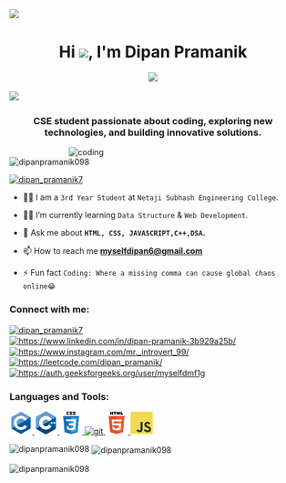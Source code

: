 <img src="https://user-images.githubusercontent.com/73097560/115834477-dbab4500-a447-11eb-908a-139a6edaec5c.gif"></a>
<h1 align="center">Hi <img src="https://media.giphy.com/media/hvRJCLFzcasrR4ia7z/giphy.gif" width="35">, I'm Dipan Pramanik</h1>
<p align="center">
  <img src="https://readme-typing-svg.herokuapp.com?font=Poppins&color=%ffffff&size=25&weight=800&center=true&vCenter=true&width=600&height=70&lines=Coder;Web+Developer;CSE+Student"></a>
</p>
<img src="https://user-images.githubusercontent.com/73097560/115834477-dbab4500-a447-11eb-908a-139a6edaec5c.gif"></a>
<h3 align="center">CSE student passionate about coding, exploring new technologies, and building innovative solutions.</h3>

<img align="right" alt="coding" width="400" src="https://i.pinimg.com/originals/e8/f4/53/e8f453469a3ec97ecd354df465d73913.gif">

<p align="left"> <img src="https://komarev.com/ghpvc/?username=dipanpramanik098&label=Profile%20views&color=0e75b6&style=flat" alt="dipanpramanik098" /> </p>

<p align="left"> <a href="https://twitter.com/dipan_pramanik7" target="blank"><img src="https://img.shields.io/twitter/follow/dipan_pramanik7?logo=twitter&style=for-the-badge" alt="dipan_pramanik7" /></a> </p>

- 🤹‍♂️ I am a `3rd Year Student` at `Netaji Subhash Engineering College`.

- 🤹‍♂️ I’m currently learning `Data Structure` & `Web Development`.

- 💬 Ask me about **`HTML, CSS, JAVASCRIPT,C++,DSA`.**

- 📫 How to reach me **myselfdipan6@gmail.com**

- ⚡ Fun fact `Coding: Where a missing comma can cause global chaos online😂`

<h3 align="left">Connect with me:</h3>
<p align="left">
<a href="https://twitter.com/dipan_pramanik7" target="_blank"><img align="center" src="https://raw.githubusercontent.com/rahuldkjain/github-profile-readme-generator/master/src/images/icons/Social/twitter.svg" alt="dipan_pramanik7" height="30" width="40" /></a>
<a href="https://www.linkedin.com/in/dipan-pramanik-3b929a25b/" target="_blank"><img align="center" src="https://raw.githubusercontent.com/rahuldkjain/github-profile-readme-generator/master/src/images/icons/Social/linked-in-alt.svg" alt="https://www.linkedin.com/in/dipan-pramanik-3b929a25b/" height="30" width="40" /></a>
<a href="https://www.instagram.com/mr._ambivert_99/" target="_blank"><img align="center" src="https://raw.githubusercontent.com/rahuldkjain/github-profile-readme-generator/master/src/images/icons/Social/instagram.svg" alt="https://www.instagram.com/mr._introvert_99/" height="30" width="40" /></a>
<a href="https://leetcode.com/Dipan_Pramanik/" target="_blank"><img align="center" src="https://raw.githubusercontent.com/rahuldkjain/github-profile-readme-generator/master/src/images/icons/Social/leet-code.svg" alt="https://leetcode.com/dipan_pramanik/" height="30" width="40" /></a>
<a href="https://www.geeksforgeeks.org/user/myselfdmf1g/" target="_blank"><img align="center" src="https://raw.githubusercontent.com/rahuldkjain/github-profile-readme-generator/master/src/images/icons/Social/geeks-for-geeks.svg" alt="https://auth.geeksforgeeks.org/user/myselfdmf1g" height="30" width="40" /></a>
</p>

<h3 align="left">Languages and Tools:</h3>
<p align="left"> <a href="https://www.cprogramming.com/" target="_blank" rel="noreferrer"> <img src="https://raw.githubusercontent.com/devicons/devicon/master/icons/c/c-original.svg" alt="c" width="40" height="40"/> </a> <a href="https://www.w3schools.com/cpp/" target="_blank" rel="noreferrer"> <img src="https://raw.githubusercontent.com/devicons/devicon/master/icons/cplusplus/cplusplus-original.svg" alt="cplusplus" width="40" height="40"/> </a> <a href="https://www.w3schools.com/css/" target="_blank" rel="noreferrer"> <img src="https://raw.githubusercontent.com/devicons/devicon/master/icons/css3/css3-original-wordmark.svg" alt="css3" width="40" height="40"/> </a> <a href="https://git-scm.com/" target="_blank" rel="noreferrer"> <img src="https://www.vectorlogo.zone/logos/git-scm/git-scm-icon.svg" alt="git" width="40" height="40"/> </a> <a href="https://www.w3.org/html/" target="_blank" rel="noreferrer"> <img src="https://raw.githubusercontent.com/devicons/devicon/master/icons/html5/html5-original-wordmark.svg" alt="html5" width="40" height="40"/> </a> <a href="https://developer.mozilla.org/en-US/docs/Web/JavaScript" target="_blank" rel="noreferrer"> <img src="https://raw.githubusercontent.com/devicons/devicon/master/icons/javascript/javascript-original.svg" alt="javascript" width="40" height="40"/> </a> </p>

<p><img align="left" src="https://github-readme-stats.vercel.app/api/top-langs?username=dipanpramanik098&show_icons=true&locale=en&layout=compact" alt="dipanpramanik098" /></p>

<p>&nbsp;<img align="center" src="https://github-readme-stats.vercel.app/api?username=dipanpramanik098&show_icons=true&locale=en" alt="dipanpramanik098" /></p>

<p><img align="center" src="https://github-readme-streak-stats.herokuapp.com/?user=dipanpramanik098&" alt="dipanpramanik098" /></p>
